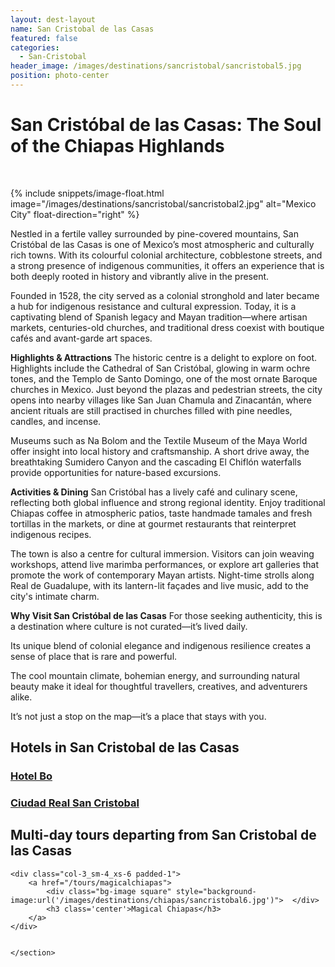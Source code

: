 ```yaml
---
layout: dest-layout
name: San Cristobal de las Casas
featured: false
categories:
  - San-Cristobal
header_image: /images/destinations/sancristobal/sancristobal5.jpg
position: photo-center
---
```


# **San Cristóbal de las Casas: The Soul of the Chiapas Highlands**

&nbsp;

{% include snippets/image-float.html image="/images/destinations/sancristobal/sancristobal2.jpg" alt="Mexico City" float-direction="right" %}

Nestled in a fertile valley surrounded by pine-covered mountains, San Cristóbal de las Casas is one of Mexico’s most atmospheric and culturally rich towns. With its colourful colonial architecture, cobblestone streets, and a strong presence of indigenous communities, it offers an experience that is both deeply rooted in history and vibrantly alive in the present.

Founded in 1528, the city served as a colonial stronghold and later became a hub for indigenous resistance and cultural expression. Today, it is a captivating blend of Spanish legacy and Mayan tradition—where artisan markets, centuries-old churches, and traditional dress coexist with boutique cafés and avant-garde art spaces.

**Highlights & Attractions**
The historic centre is a delight to explore on foot. Highlights include the Cathedral of San Cristóbal, glowing in warm ochre tones, and the Templo de Santo Domingo, one of the most ornate Baroque churches in Mexico. Just beyond the plazas and pedestrian streets, the city opens into nearby villages like San Juan Chamula and Zinacantán, where ancient rituals are still practised in churches filled with pine needles, candles, and incense.

Museums such as Na Bolom and the Textile Museum of the Maya World offer insight into local history and craftsmanship. A short drive away, the breathtaking Sumidero Canyon and the cascading El Chiflón waterfalls provide opportunities for nature-based excursions.

**Activities & Dining**
San Cristóbal has a lively café and culinary scene, reflecting both global influence and strong regional identity. Enjoy traditional Chiapas coffee in atmospheric patios, taste handmade tamales and fresh tortillas in the markets, or dine at gourmet restaurants that reinterpret indigenous recipes.

The town is also a centre for cultural immersion. Visitors can join weaving workshops, attend live marimba performances, or explore art galleries that promote the work of contemporary Mayan artists. Night-time strolls along Real de Guadalupe, with its lantern-lit façades and live music, add to the city's intimate charm.

**Why Visit San Cristóbal de las Casas**
For those seeking authenticity, this is a destination where culture is not curated—it’s lived daily.  

Its unique blend of colonial elegance and indigenous resilience creates a sense of place that is rare and powerful.  

The cool mountain climate, bohemian energy, and surrounding natural beauty make it ideal for thoughtful travellers, creatives, and adventurers alike.  

It’s not just a stop on the map—it’s a place that stays with you.  

## Hotels in San Cristobal de las Casas

<section class='grid'>

<div class="col-3_sm-4_xs-6 padded-1">
    <a href="/hotels/bo/">
        <div class="bg-image square" style="background-image:url('/images/hotels/bo/bo5.jpg')">  </div>
        <h3 class='center'>Hotel Bo</h3>        
    </a>  
</div>


<div class="col-3_sm-4_xs-6 padded-1">
    <a href="/hotels/cdrealsc/">
        <div class="bg-image square" style="background-image:url('/images/hotels/cdrealsc/cdrealsc3.jpeg')">  </div>
        <h3 class='center'>Ciudad Real San Cristobal</h3>        
    </a>  
</div>


</section>


## Multi-day tours departing from San Cristobal de las Casas

<section class='grid'>

    <div class="col-3_sm-4_xs-6 padded-1">
        <a href="/tours/magicalchiapas">
            <div class="bg-image square" style="background-image:url('/images/destinations/chiapas/sancristobal6.jpg')">  </div>
            <h3 class='center'>Magical Chiapas</h3>        
        </a>  
    </div>
     

    </section>